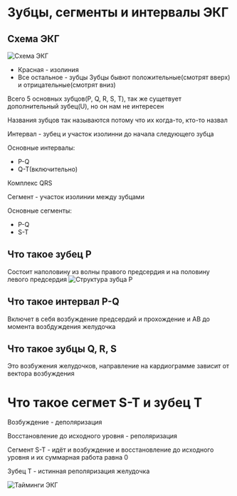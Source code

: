# Зубцы, сегменты и интервалы ЭКГ
## Схема ЭКГ
![Схема ЭКГ](https://i.imgur.com/nPh0GUF.png)
* Красная - изолиния
* Все остальное - зубцы
Зубцы бывют положительные(смотрят вверх) и отрицательные(смотрят вниз)

Всего 5 основных зубцов(P, Q, R, S, T), так же сущетвует дополнительный зубец(U), но он нам не интересен

Названия зубцов так называются потому что их когда-то, кто-то назвал

Интервал - зубец и участок изолинни до начала следующего зубца

Основные интервалы:
* P-Q
* Q-T(включительно)


Комплекс QRS

Сегмент - участок изолинии между зубцами

Основные сегменты: 
* P-Q
* S-T

## Что такое зубец P
Состоит наполовину из волны правого предсердия и на половину левого предсердия
![Структура зубца P](https://i.imgur.com/MnpODaR.png)

## Что такое интервал P-Q
Включет в себя возбуждение предсердий и прохождение и АВ до момента возбдуждения желудочка

## Что такое зубцы Q, R, S
Это возбужения желудочков, направление на кардиограмме зависит от вектора возбуждения

# Что такое сегмет S-T и зубец T
Возбуждение - деполяризация

Восстановление до исходного уровня - реполяризация

Сегмент S-T - идёт и возбуждение и восстановление до исходного уровня и их суммарная работа равна 0

Зубец T - истинная реполяризация желудочка

![Тайминги ЭКГ](https://i.imgur.com/DZnWX7x.png)